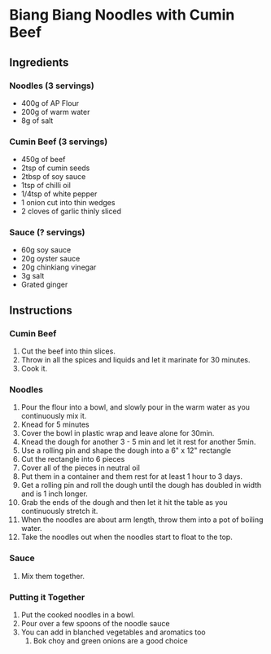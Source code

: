 # Biang Biang Noodles with Cumin Beef

## Ingredients

### Noodles (3 servings)
- 400g of AP Flour
- 200g of warm water
- 8g of salt

### Cumin Beef (3 servings)
- 450g of beef
- 2tsp of cumin seeds
- 2tbsp of soy sauce
- 1tsp of chilli oil
- 1/4tsp of white pepper
- 1 onion cut into thin wedges
- 2 cloves of garlic thinly sliced

### Sauce (? servings)
- 60g soy sauce
- 20g oyster sauce
- 20g chinkiang vinegar
- 3g salt
- Grated ginger

## Instructions

### Cumin Beef
1. Cut the beef into thin slices.
2. Throw in all the spices and liquids and let it marinate for 30 minutes.
3. Cook it.

### Noodles
1. Pour the flour into a bowl, and slowly pour in the warm water as you continuously mix it.
2. Knead for 5 minutes
3. Cover the bowl in plastic wrap and leave alone for 30min.
4. Knead the dough for another 3 - 5 min and let it rest for another 5min.
5. Use a rolling pin and shape the dough into a 6" x 12" rectangle
6. Cut the rectangle into 6 pieces
7. Cover all of the pieces in neutral oil
8. Put them in a container and them rest for at least 1 hour to 3 days.
9. Get a rolling pin and roll the dough until the dough has doubled in width and is 1 inch longer.
10. Grab the ends of the dough and then let it hit the table as you continuously stretch it.
11. When the noodles are about arm length, throw them into a pot of boiling water.
12. Take the noodles out when the noodles start to float to the top.

### Sauce
1. Mix them together.

### Putting it Together
1. Put the cooked noodles in a bowl.
2. Pour over a few spoons of the noodle sauce
3. You can add in blanched vegetables and aromatics too
   1. Bok choy and green onions are a good choice
